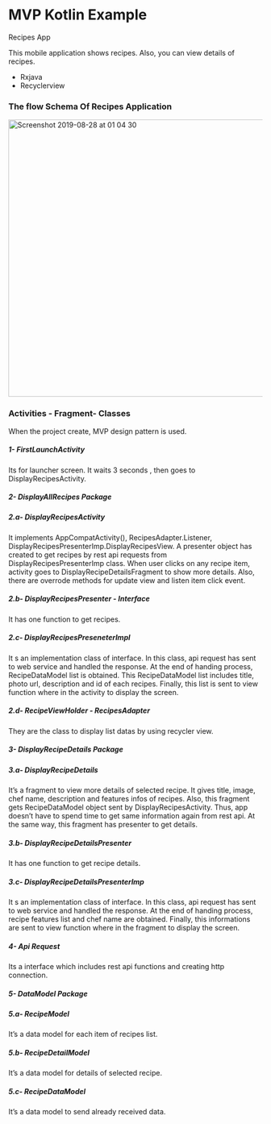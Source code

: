 
# MVP Kotlin Example
Recipes App 


This mobile application shows recipes. Also, you can view details of recipes.
- Rxjava
- Recyclerview

###  The flow Schema Of Recipes Application  
<img width="550" alt="Screenshot 2019-08-28 at 01 04 30" src="https://user-images.githubusercontent.com/38051809/63814112-0f129500-c930-11e9-92d9-653a078a4857.png">

###  Activities - Fragment- Classes

 When the project create, MVP design pattern is used.
 
##### 1- FirstLaunchActivity
 Its for launcher screen. It waits 3 seconds , then goes to DisplayRecipesActivity.
##### 2- DisplayAllRecipes Package

 ##### 2.a- DisplayRecipesActivity

 It implements AppCompatActivity(), RecipesAdapter.Listener, DisplayRecipesPresenterImp.DisplayRecipesView. 
 A presenter object has created to get recipes by rest api requests from DisplayRecipesPresenterImp class. 
 When user clicks on any recipe item, activity goes to DisplayRecipeDetailsFragment to show more details.
 Also, there are overrode methods for update view and listen item click event.
 
 
 ##### 2.b- DisplayRecipesPresenter - Interface

 It has one function to get recipes.
 
 ##### 2.c- DisplayRecipesPreseneterImpl

 It s an implementation class of interface. In this class, api request has sent to web service and handled the
response. At the end of handing process, RecipeDataModel list is obtained. This RecipeDataModel list
includes title, photo url, description and id of each recipes. Finally, this list is sent to view function where in
the activity to display the screen.

 ##### 2.d- RecipeViewHolder - RecipesAdapter

 They are the class to display list datas by using recycler view.
 
##### 3- DisplayRecipeDetails Package
##### 3.a- DisplayRecipeDetails

 It’s a fragment to view more details of selected recipe. It gives title, image, chef name, description and
features infos of recipes. Also, this fragment gets RecipeDataModel object sent by DisplayRecipesActivity.
Thus, app doesn’t have to spend time to get same information again from rest api. At the same way, this
fragment has presenter to get details.

##### 3.b- DisplayRecipeDetailsPresenter

 It has one function to get recipe details.
 
 ##### 3.c- DisplayRecipeDetailsPresenterImp
 
 It s an implementation class of interface. In this class, api request has sent to web service and handled the
response. At the end of handing process, recipe features list and chef name are obtained. Finally, this
informations are sent to view function where in the fragment to display the screen.

##### 4- Api Request

 Its a interface which includes rest api functions and creating http connection.
 
##### 5- DataModel Package

##### 5.a- RecipeModel

 It’s a data model for each item of recipes list.
 
##### 5.b- RecipeDetailModel

 It’s a data model for details of selected recipe.
 
##### 5.c- RecipeDataModel

 It’s a data model to send already received data.
